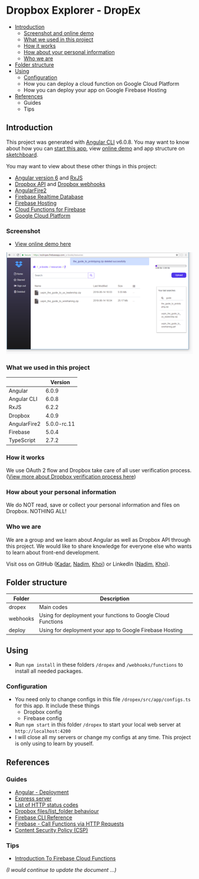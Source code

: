 # Dropbox Explorer - DropEx
* [Introduction](#introduction)
   * [Screenshot and online demo](#screenshot)
   * [What we used in this project](#what-we-used-in-this-project)
   * [How it works](#how-it-works)
   * [How about your personal information](#how-about-your-personal-information)
   * [Who we are](#who-we-are)
* [Folder structure](#folder-structure)
* [Using](#using)
   * [Configuration](#configuration)
   * How you can deploy a cloud function on Google Cloud Platform
   * How you can deploy your app on Google Firebase Hosting
* [References](#references)
   * Guides
   * Tips

## Introduction
This project was generated with [Angular CLI](https://github.com/angular/angular-cli) v6.0.8. You may want to know about how you can [start this app](ANGULAR.md), view [online demo](https://ecdropex.firebaseapp.com/) and app structure on [sketchboard](https://sketchboard.me/lA0SWJEBeaSJ#/).

You may want to view about these other things in this project:
* [Angular version 6](https://blog.angular.io/version-6-of-angular-now-available-cc56b0efa7a4)  and [RxJS](https://github.com/ReactiveX/rxjs)
* [Dropbox API](https://www.dropbox.com/developers) and [Dropbox webhooks](https://www.dropbox.com/developers/reference/webhooks)
* [AngularFire2](https://github.com/angular/angularfire2)
* [Firebase Realtime Database](https://firebase.google.com/docs/database/)
* [Firebase Hosting](https://firebase.google.com/docs/hosting/)
* [Cloud Functions for Firebase](https://firebase.google.com/docs/functions/)
* [Google Cloud Platform](https://cloud.google.com/)

### Screenshot
* [View online demo here](https://ecdropex.firebaseapp.com)

![Screenshot](assets/screenshot.png)

### What we used in this project
||Version|
|---|---|
|Angular|6.0.9|
|Angular CLI|6.0.8|
|RxJS|6.2.2|
|Dropbox|4.0.9|
|AngularFire2|5.0.0-rc.11|
|Firebase|5.0.4|
|TypeScript|2.7.2|

### How it works
We use OAuth 2 flow and Dropbox take care of all user verification process. ([View more about Dropbox verification process here](https://www.dropbox.com/developers/reference/oauth-guide))

### How about your personal information
We do NOT read, save or collect your personal information and files on Dropbox. NOTHING ALL!

### Who we are
We are a group and we learn about Angular as well as Dropbox API through this project. We would like to share knowledge for everyone else who wants to learn about front-end development.

Visit oss on GitHub ([Kadar](https://github.com/km860), [Nadim](https://github.com/Nalfs), [Khoi](https://github.com/nguyenkhois)) or LinkedIn ([Nadim](https://www.linkedin.com/in/nadim-al-sharif-6522ba14a/), [Khoi](https://www.linkedin.com/in/khoi-le-b5225814b/)).

## Folder structure
|Folder|Description|
|---|---|
|dropex|Main codes|
|webhooks| Using for deployment your functions to Google Cloud Functions|
|deploy| Using for deployment your app to Google Firebase Hosting|

## Using
* Run `npm install` in these folders `/dropex` and `/webhooks/functions` to install all needed packages.

### Configuration
* You need only to change configs in this file `/dropex/src/app/configs.ts` for this app. It include these things
   * Dropbox config
   * Firebase config
* Run `npm start` in this folder `/dropex` to start your local web server at `http://localhost:4200`
* I will close all my servers or change my configs at any time. This project is only using to learn by youself.

## References
### Guides
* [Angular - Deployment](https://angular.io/guide/deployment)
* [Express server](https://expressjs.com/en/4x/api.html)
* [List of HTTP status codes](https://en.wikipedia.org/wiki/List_of_HTTP_status_codes)
* [Dropbox files/list_folder behaviour](https://www.dropboxforum.com/t5/API-Support-Feedback/Dropbox-files-list-folder-behaviour/td-p/232948)
* [Firebase CLI Reference](https://firebase.google.com/docs/cli/)
* [Firebase - Call Functions via HTTP Requests](https://firebase.google.com/docs/functions/http-events#using_express_request_and_response_objects)
* [Content Security Policy (CSP)](https://content-security-policy.com/)

### Tips
* [Introduction To Firebase Cloud Functions](https://medium.com/codingthesmartway-com-blog/introduction-to-firebase-cloud-functions-c220613f0ef)

*(I would continue to update the document ...)*
